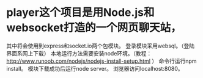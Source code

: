 # player这个项目是用Node.js和websocket打造的一个网页聊天站，
其中将会使用到express和socket.io两个包模块。
登录模块采用websql。（登陆界面系网上下载）
本地运行方法需要安装node环境。（教程：http://www.runoob.com/nodejs/nodejs-install-setup.html ）
命令行运行npm install。
模块下载成功后运行node server。
浏览器访问localhost:8080。
